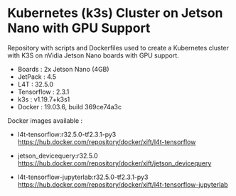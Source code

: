 # Kubernetes (k3s) Cluster on Jetson Nano with GPU Support

Repository with scripts and Dockerfiles used to create a Kubernetes cluster with K3S on nVidia Jetson Nano boards with GPU support.

- Boards : 2x Jetson Nano (4GB)
- JetPack : 4.5
- L4T : 32.5.0
- Tensorflow : 2.3.1
- k3s : v1.19.7+k3s1
- Docker : 19.03.6, build 369ce74a3c

Docker images available :

- l4t-tensorflow:r32.5.0-tf2.3.1-py3
https://hub.docker.com/repository/docker/xift/l4t-tensorflow

- jetson_devicequery:r32.5.0
https://hub.docker.com/repository/docker/xift/jetson_devicequery

- l4t-tensorflow-jupyterlab:r32.5.0-tf2.3.1-py3
https://hub.docker.com/repository/docker/xift/l4t-tensorflow-jupyterlab
